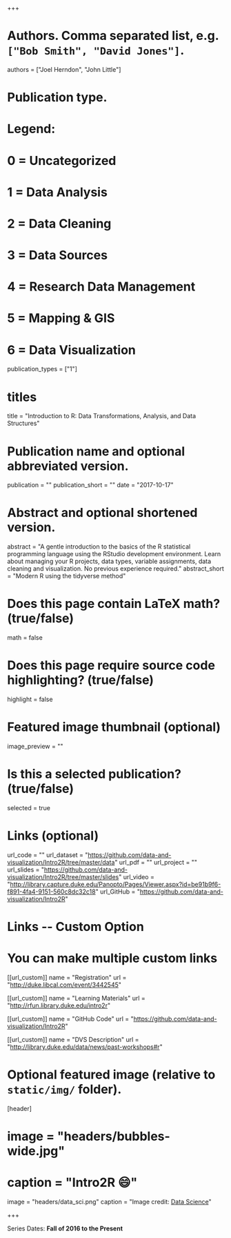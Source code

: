 +++

# Authors. Comma separated list, e.g. `["Bob Smith", "David Jones"]`.
authors = ["Joel Herndon", "John Little"]

# Publication type.
# Legend:
# 0 = Uncategorized
# 1 = Data Analysis
# 2 = Data Cleaning
# 3 = Data Sources
# 4 = Research Data Management
# 5 = Mapping & GIS
# 6 = Data Visualization
publication_types = ["1"]

# titles
title = "Introduction to R: Data Transformations, Analysis, and Data Structures"

# Publication name and optional abbreviated version.
publication = ""
publication_short = ""
date = "2017-10-17"

# Abstract and optional shortened version.
abstract = "A gentle introduction to the basics of the R statistical programming language using the RStudio development environment. Learn about managing your R projects, data types, variable assignments, data cleaning and visualization. No previous experience required."
abstract_short = "Modern R using the tidyverse method"

# Does this page contain LaTeX math? (true/false)
math = false

# Does this page require source code highlighting? (true/false)
highlight = false

# Featured image thumbnail (optional)
image_preview = ""

# Is this a selected publication? (true/false)
selected = true

# Links (optional)
url_code = ""
url_dataset = "https://github.com/data-and-visualization/Intro2R/tree/master/data"
url_pdf = ""
url_project = ""
url_slides = "https://github.com/data-and-visualization/Intro2R/tree/master/slides"
url_video = "http://library.capture.duke.edu/Panopto/Pages/Viewer.aspx?id=be91b9f6-f891-4fa4-9151-560c8dc32c18"
url_GitHub = "https://github.com/data-and-visualization/Intro2R"

# Links -- Custom Option
# You can make multiple custom links
[[url_custom]]
name = "Registration"
url = "http://duke.libcal.com/event/3442545"

[[url_custom]]
name = "Learning Materials"
url = "http://rfun.library.duke.edu/intro2r"

[[url_custom]]
name = "GitHub Code"
url = "https://github.com/data-and-visualization/Intro2R"

[[url_custom]]
name = "DVS Description"
url = "http://library.duke.edu/data/news/past-workshops#r"

# Optional featured image (relative to `static/img/` folder).
[header]
# image = "headers/bubbles-wide.jpg"
# caption = "Intro2R :smile:"
image = "headers/data_sci.png"
caption = "Image credit: [Data Science](https://commons.wikimedia.org/wiki/File:Data_visualization_process_v1.png)"

+++

Series Dates:
**Fall of 2016 to the Present**
